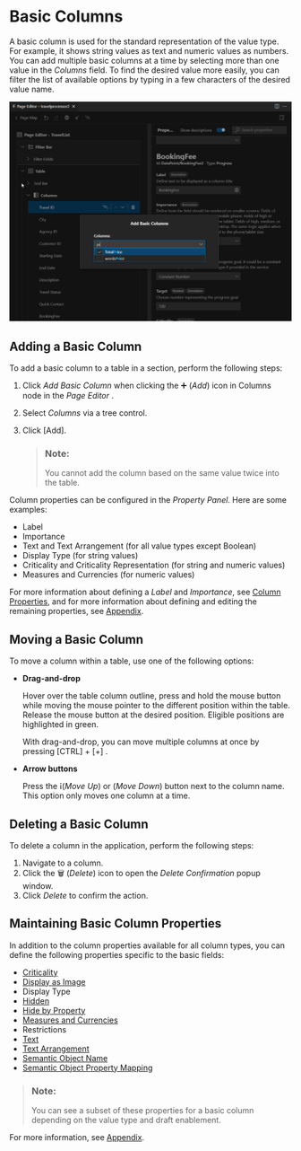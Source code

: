 <!-- loio5f8c75b2b4f3468aa85e9658825389de -->

<link rel="stylesheet" type="text/css" href="../css/sap-icons.css"/>

# Basic Columns

A basic column is used for the standard representation of the value type. For example, it shows string values as text and numeric values as numbers. You can add multiple basic columns at a time by selecting more than one value in the *Columns* field. To find the desired value more easily, you can filter the list of available options by typing in a few characters of the desired value name.

![](images/Basic_Column_8c30f41.png)



<a name="loio5f8c75b2b4f3468aa85e9658825389de__section_rnc_z5y_35b"/>

## Adding a Basic Column

To add a basic column to a table in a section, perform the following steps:

1.  Click *Add Basic Column* when clicking the :heavy_plus_sign: \(*Add*\) icon in Columns node in the *Page Editor* .
2.  Select *Columns* via a tree control.
3.  Click [Add\].

    > ### Note:  
    > You cannot add the column based on the same value twice into the table.


Column properties can be configured in the *Property Panel*. Here are some examples:

-   Label
-   Importance
-   Text and Text Arrangement \(for all value types except Boolean\)
-   Display Type \(for string values\)
-   Criticality and Criticality Representation \(for string and numeric values\)
-   Measures and Currencies \(for numeric values\)

For more information about defining a *Label* and *Importance*, see [Column Properties](table-columns-a80d603.md#loioa80d603f85164482b192eeeb2df535a2__columnproperties), and for more information about defining and editing the remaining properties, see [Appendix](appendix-457f2e9.md#loio457f2e9699b5437fb09d56311055a4a0).



<a name="loio5f8c75b2b4f3468aa85e9658825389de__section_pxb_cry_35b"/>

## Moving a Basic Column

To move a column within a table, use one of the following options:

-   **Drag-and-drop**

    Hover over the table column outline, press and hold the mouse button while moving the mouse pointer to the different position within the table. Release the mouse button at the desired position. Eligible positions are highlighted in green.

    With drag-and-drop, you can move multiple columns at once by pressing [CTRL\] + [\+\]  .

-   **Arrow buttons**

    Press the <span class="SAP-icons-V5"></span>\(*Move Up*\) or <span class="SAP-icons-V5"></span> \(*Move Down*\) button next to the column name. This option only moves one column at a time.




<a name="loio5f8c75b2b4f3468aa85e9658825389de__section_adr_ksy_35b"/>

## Deleting a Basic Column

To delete a column in the application, perform the following steps:

1.  Navigate to a column.
2.  Click the :wastebasket: \(*Delete*\) icon to open the *Delete Confirmation* popup window.
3.  Click *Delete* to confirm the action.



<a name="loio5f8c75b2b4f3468aa85e9658825389de__section_yzw_nq2_5yb"/>

## Maintaining Basic Column Properties

In addition to the column properties available for all column types, you can define the following properties specific to the basic fields:

-   [Criticality](appendix-457f2e9.md#loio19d82b5d8bc940738afcb49b51a48bed)
-   [Display as Image](appendix-457f2e9.md#loio344568c1e4014621905d78857cf66401)
-   Display Type
-   [Hidden](appendix-457f2e9.md#loiof7ad71792a0044d6b6172f078827bdc0)
-   [Hide by Property](appendix-457f2e9.md#loio4e8bb3df433546f8a80f16e53b29e4c1)
-   [Measures and Currencies](appendix-457f2e9.md#loio8ad2438ea4ed4a52ab530ff104530f98)
-   Restrictions
-   [Text](appendix-457f2e9.md#loio5d1cc16e80ce48de8a47f2835a42cc47)
-   [Text Arrangement](appendix-457f2e9.md#loioecd5568919bf43c5a04dd6b5e8e173f6)
-   [Semantic Object Name](appendix-457f2e9.md#loio90e03983431d4bfd927b51593a937955)
-   [Semantic Object Property Mapping](appendix-457f2e9.md#loio7726cb0d97194461973e3ec176c8a888)

> ### Note:  
> You can see a subset of these properties for a basic column depending on the value type and draft enablement.

For more information, see [Appendix](appendix-457f2e9.md#loio457f2e9699b5437fb09d56311055a4a0).

